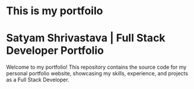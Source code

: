 #  This is my portfoilo 
# Satyam Shrivastava | Full Stack Developer Portfolio

Welcome to my portfolio! This repository contains the source code for my personal portfolio website, showcasing my skills, experience, and projects as a Full Stack Developer.


